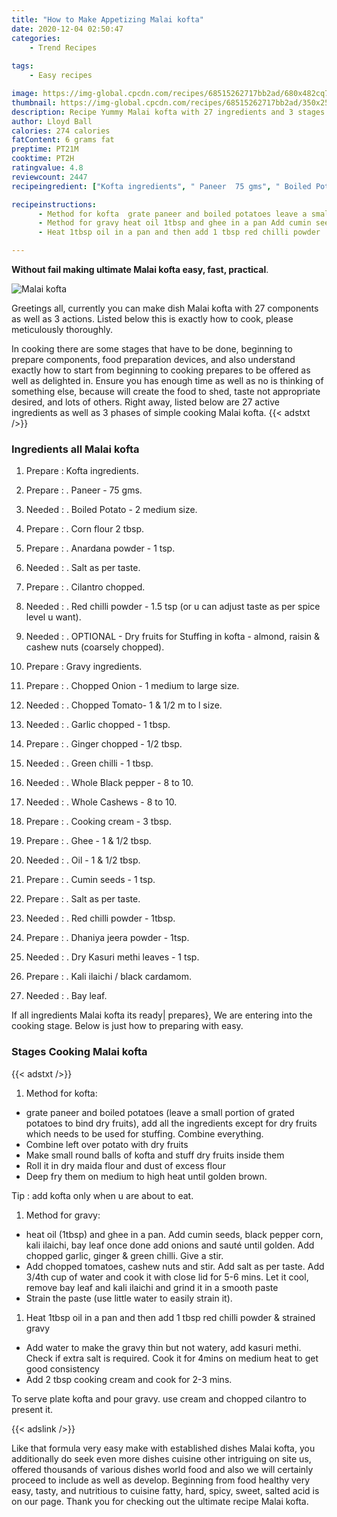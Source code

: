 ```yaml
---
title: "How to Make Appetizing Malai kofta"
date: 2020-12-04 02:50:47
categories:
    - Trend Recipes
    
tags:
    - Easy recipes

image: https://img-global.cpcdn.com/recipes/68515262717bb2ad/680x482cq70/malai-kofta-recipe-main-photo.jpg
thumbnail: https://img-global.cpcdn.com/recipes/68515262717bb2ad/350x250cq70/malai-kofta-recipe-main-photo.jpg
description: Recipe Yummy Malai kofta with 27 ingredients and 3 stages of easy cooking.
author: Lloyd Ball
calories: 274 calories
fatContent: 6 grams fat
preptime: PT21M
cooktime: PT2H
ratingvalue: 4.8
reviewcount: 2447
recipeingredient: ["Kofta ingredients", " Paneer  75 gms", " Boiled Potato  2 medium size", " Corn flour 2 tbsp", " Anardana powder  1 tsp", " Salt as per taste", " Cilantro chopped", " Red chilli powder  15 tsp or u can adjust taste as per spice level u want", " OPTIONAL  Dry fruits for Stuffing in kofta  almond raisin  cashew nuts coarsely chopped", "Gravy ingredients", " Chopped Onion  1 medium to large size", " Chopped Tomato 1  12 m to l size", " Garlic chopped  1 tbsp", " Ginger chopped  12 tbsp", " Green chilli  1 tbsp", " Whole Black pepper  8 to 10", " Whole Cashews  8 to 10", " Cooking cream  3 tbsp", " Ghee  1  12 tbsp", " Oil  1  12 tbsp", " Cumin seeds  1 tsp", " Salt as per taste", " Red chilli powder  1tbsp", " Dhaniya jeera powder  1tsp", " Dry Kasuri methi leaves  1 tsp", " Kali ilaichi  black cardamom", " Bay leaf"]

recipeinstructions: 
      - Method for kofta  grate paneer and boiled potatoes leave a small portion of grated potatoes to bind dry fruits add all the ingredients except for dry fruits which needs to be used for stuffing Combine everything Combine left over potato with dry fruits Make small round balls of kofta and stuff dry fruits inside them Roll it in dry maida flour and dust of excess flour Deep fry them on medium to high heat until golden brownTip  add kofta only when u are about to eat 
      - Method for gravy heat oil 1tbsp and ghee in a pan Add cumin seeds black pepper corn kali ilaichi bay leaf once done add onions and saut until golden Add chopped garlic ginger  green chilli Give a stir Add chopped tomatoes cashew nuts and stir Add salt as per taste Add 34th cup of water and cook it with close lid for 56 mins Let it cool remove bay leaf and kali ilaichi and grind it in a smooth paste Strain the paste use little water to easily strain it 
      - Heat 1tbsp oil in a pan and then add 1 tbsp red chilli powder  strained gravy Add water to make the gravy thin but not watery add kasuri methi Check if extra salt is required Cook it for 4mins on medium heat to get good consistency Add 2 tbsp cooking cream and cook for 23 minsTo serve plate kofta and pour gravy use cream and chopped cilantro to present it

---
```




**Without fail making ultimate Malai kofta easy, fast, practical**. 


![Malai kofta](https://img-global.cpcdn.com/recipes/68515262717bb2ad/680x482cq70/malai-kofta-recipe-main-photo.jpg "Malai kofta")




Greetings all, currently you can make dish Malai kofta with 27 components as well as 3 actions. Listed below this is exactly how to cook, please meticulously thoroughly.

In cooking there are some stages that have to be done, beginning to prepare components, food preparation devices, and also understand exactly how to start from beginning to cooking prepares to be offered as well as delighted in. Ensure you has enough time as well as no is thinking of something else, because will create the food to shed, taste not appropriate desired, and lots of others. Right away, listed below are 27 active ingredients as well as 3 phases of simple cooking Malai kofta.
{{< adstxt />}}

### Ingredients all Malai kofta


1. Prepare  : Kofta ingredients.

1. Prepare  : . Paneer - 75 gms.

1. Needed  : . Boiled Potato - 2 medium size.

1. Prepare  : . Corn flour 2 tbsp.

1. Prepare  : . Anardana powder - 1 tsp.

1. Needed  : . Salt as per taste.

1. Prepare  : . Cilantro chopped.

1. Needed  : . Red chilli powder - 1.5 tsp (or u can adjust taste as per spice level u want).

1. Needed  : . OPTIONAL - Dry fruits for Stuffing in kofta - almond, raisin &amp; cashew nuts (coarsely chopped).

1. Prepare  : Gravy ingredients.

1. Prepare  : . Chopped Onion - 1 medium to large size.

1. Needed  : . Chopped Tomato- 1 &amp; 1/2 m to l size.

1. Needed  : . Garlic chopped - 1 tbsp.

1. Prepare  : . Ginger chopped - 1/2 tbsp.

1. Needed  : . Green chilli - 1 tbsp.

1. Needed  : . Whole Black pepper - 8 to 10.

1. Needed  : . Whole Cashews - 8 to 10.

1. Prepare  : . Cooking cream - 3 tbsp.

1. Prepare  : . Ghee - 1 &amp; 1/2 tbsp.

1. Needed  : . Oil - 1 &amp; 1/2 tbsp.

1. Prepare  : . Cumin seeds - 1 tsp.

1. Prepare  : . Salt as per taste.

1. Needed  : . Red chilli powder - 1tbsp.

1. Prepare  : . Dhaniya jeera powder - 1tsp.

1. Needed  : . Dry Kasuri methi leaves - 1 tsp.

1. Prepare  : . Kali ilaichi / black cardamom.

1. Needed  : . Bay leaf.



If all ingredients Malai kofta its ready| prepares}, We are entering into the cooking stage. Below is just how to preparing with easy.

### Stages Cooking Malai kofta

{{< adstxt />}}


1. Method for kofta: 
- grate paneer and boiled potatoes (leave a small portion of grated potatoes to bind dry fruits), add all the ingredients except for dry fruits which needs to be used for stuffing. Combine everything.
- Combine left over potato with dry fruits
- Make small round balls of kofta and stuff dry fruits inside them
- Roll it in dry maida flour and dust of excess flour
- Deep fry them on medium to high heat until golden brown.

Tip : add kofta only when u are about to eat.



1. Method for gravy:

- heat oil (1tbsp) and ghee in a pan. Add cumin seeds, black pepper corn, kali ilaichi, bay leaf once done add onions and sauté until golden. Add chopped garlic, ginger &amp; green chilli. Give a stir.
- Add chopped tomatoes, cashew nuts and stir. Add salt as per taste. Add 3/4th cup of water and cook it with close lid for 5-6 mins. Let it cool, remove bay leaf and kali ilaichi and grind it in a smooth paste
- Strain the paste (use little water to easily strain it).



1. Heat 1tbsp oil in a pan and then add 1 tbsp red chilli powder &amp; strained gravy
- Add water to make the gravy thin but not watery, add kasuri methi. Check if extra salt is required. Cook it for 4mins on medium heat to get good consistency
- Add 2 tbsp cooking cream and cook for 2-3 mins.

To serve plate kofta and pour gravy. use cream and chopped cilantro to present it.





{{< adslink />}}

Like that formula very easy make with established dishes Malai kofta, you additionally do seek even more dishes cuisine other intriguing on site us, offered thousands of various dishes world food and also we will certainly proceed to include as well as develop. Beginning from food healthy very easy, tasty, and nutritious to cuisine fatty, hard, spicy, sweet, salted acid is on our page. Thank you for checking out the ultimate recipe Malai kofta.
